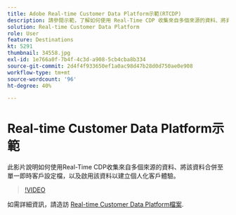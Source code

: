 ```yaml
---
title: Adobe Real-time Customer Data Platform示範(RTCDP)
description: 請參閱示範，了解如何使用 Real-Time CDP 收集來自多個來源的資料、將資料合併成單一即時客戶設定檔，以及啟動該資料來建立個人化的客戶體驗。
solution: Real-time Customer Data Platform
role: User
feature: Destinations
kt: 5291
thumbnail: 34558.jpg
exl-id: 1e766a0f-7b4f-4c3d-a908-5cb4cba8b334
source-git-commit: 2d4f4f933650ef1a0ac98d47b28d0d750ae0e908
workflow-type: tm+mt
source-wordcount: '96'
ht-degree: 40%

---
```


# Real-time Customer Data Platform示範

此影片說明如何使用Real-Time CDP收集來自多個來源的資料、將該資料合併至單一即時客戶設定檔，以及啟用該資料以建立個人化客戶體驗。

>[!VIDEO](https://video.tv.adobe.com/v/34558?quality=12&learn=on)


如需詳細資訊，請造訪 [Real-time Customer Data Platform檔案](https://experienceleague.adobe.com/docs/experience-platform/rtcdp/overview.html).